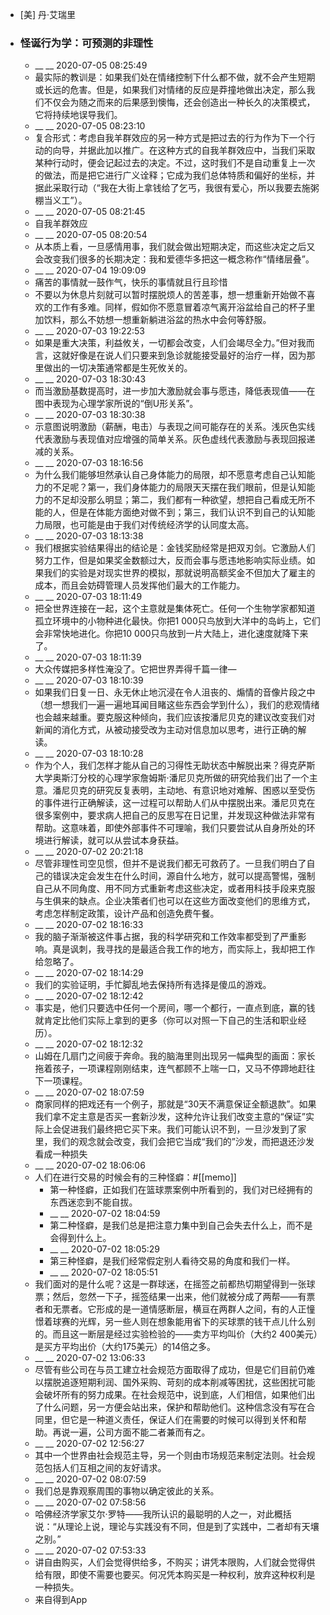 - [美] 丹·艾瑞里
- ### 怪诞行为学：可预测的非理性
    - __ __ 2020-07-05 08:25:49
    - 最实际的教训是：如果我们处在情绪控制下什么都不做，就不会产生短期或长远的危害。但是，如果我们对情绪的反应是莽撞地做出决定，那么我们不仅会为随之而来的后果感到懊悔，还会创造出一种长久的决策模式，它将持续地误导我们。
    - __ __ 2020-07-05 08:23:10
    - 复合形式：考虑自我羊群效应的另一种方式是把过去的行为作为下一个行动的向导，并据此加以推广。在这种方式的自我羊群效应中，当我们采取某种行动时，便会记起过去的决定。不过，这时我们不是自动重复上一次的做法，而是把它进行广义诠释；它成为我们总体特质和偏好的坐标，并据此采取行动（“我在大街上拿钱给了乞丐，我很有爱心，所以我要去施粥棚当义工”）。
    - __ __ 2020-07-05 08:21:45
    - 自我羊群效应
    - __ __ 2020-07-05 08:20:54
    - 从本质上看，一旦感情用事，我们就会做出短期决定，而这些决定之后又会改变我们很多的长期决定：我和爱德华多把这一概念称作“情绪层叠”。
    - __ __ 2020-07-04 19:09:09
    - 痛苦的事情就一鼓作气，快乐的事情就且行且珍惜
    - 不要以为休息片刻就可以暂时摆脱烦人的苦差事，想一想重新开始做不喜欢的工作有多难。同样，假如你不愿意冒着凉气离开浴盆给自己的杯子里加饮料，那么不妨想一想重新躺进浴盆的热水中会何等舒服。
    - __ __ 2020-07-03 19:22:53
    - 如果是重大决策，利益攸关，一切都会改变，人们会竭尽全力。”但对我而言，这就好像是在说人们只要来到急诊就能接受最好的治疗一样，因为那里做出的一切决策通常都是生死攸关的。
    - __ __ 2020-07-03 18:30:43
    - 而当激励基数提高时，进一步加大激励就会事与愿违，降低表现值——在图中表现为心理学家所说的“倒U形关系”。
    - __ __ 2020-07-03 18:30:38
    - 示意图说明激励（薪酬，电击）与表现之间可能存在的关系。浅灰色实线代表激励与表现值对应增强的简单关系。灰色虚线代表激励与表现回报递减的关系。
    - __ __ 2020-07-03 18:16:56
    - 为什么我们能够坦然承认自己身体能力的局限，却不愿意考虑自己认知能力的不足呢？第一，我们身体能力的局限天天摆在我们眼前，但是认知能力的不足却没那么明显；第二，我们都有一种欲望，想把自己看成无所不能的人，但是在体能方面绝对做不到；第三，我们认识不到自己的认知能力局限，也可能是由于我们对传统经济学的认同度太高。
    - __ __ 2020-07-03 18:13:38
    - 我们根据实验结果得出的结论是：金钱奖励经常是把双刃剑。它激励人们努力工作，但是如果奖金数额过大，反而会事与愿违地影响实际业绩。如果我们的实验是对现实世界的模拟，那就说明高额奖金不但加大了雇主的成本，而且会妨碍管理人员发挥他们最大的工作能力。
    - __ __ 2020-07-03 18:11:49
    - 把全世界连接在一起，这个主意就是集体死亡。任何一个生物学家都知道孤立环境中的小物种进化最快。你把1 000只鸟放到大洋中的岛屿上，它们会非常快地进化。你把10 000只鸟放到一片大陆上，进化速度就降下来了。
    - __ __ 2020-07-03 18:11:39
    - 大众传媒把多样性淹没了。它把世界弄得千篇一律—
    - __ __ 2020-07-03 18:10:39
    - 如果我们日复一日、永无休止地沉浸在令人沮丧的、煽情的音像片段之中（想一想我们一遍一遍地耳闻目睹这些东西会学到什么），我们的悲观情绪也会越来越重。要克服这种倾向，我们应该按潘尼贝克的建议改变我们对新闻的消化方式，从被动接受改为主动对信息加以思考，进行正确的解读。
    - __ __ 2020-07-03 18:10:28
    - 作为个人，我们怎样才能从自己的习得性无助状态中解脱出来？得克萨斯大学奥斯汀分校的心理学家詹姆斯·潘尼贝克所做的研究给我们出了一个主意。潘尼贝克的研究反复表明，主动地、有意识地对难解、困惑以至受伤的事件进行正确解读，这一过程可以帮助人们从中摆脱出来。潘尼贝克在很多案例中，要求病人把自己的反思写在日记里，并发现这种做法非常有帮助。这意味着，即使外部事件不可理喻，我们只要尝试从自身所处的环境进行解读，就可以从尝试本身获益。
    - __ __ 2020-07-02 20:21:18
    - 尽管非理性司空见惯，但并不是说我们都无可救药了。一旦我们明白了自己的错误决定会发生在什么时间，源自什么地方，就可以提高警惕，强制自己从不同角度、用不同方式重新考虑这些决定，或者用科技手段来克服与生俱来的缺点。企业决策者们也可以在这些方面改变他们的思维方式，考虑怎样制定政策，设计产品和创造免费午餐。
    - __ __ 2020-07-02 18:16:33
    - 我的脑子渐渐被这件事占据，我的科学研究和工作效率都受到了严重影响。真是讽刺，我寻找的是最适合我工作的地方，而实际上，我却把工作给忽略了。
    - __ __ 2020-07-02 18:14:29
    - 我们的实验证明，手忙脚乱地去保持所有选择是傻瓜的游戏。
    - __ __ 2020-07-02 18:12:42
    - 事实是，他们只要选中任何一个房间，哪一个都行，一直点到底，赢的钱就肯定比他们实际上拿到的更多（你可以对照一下自己的生活和职业经历）。
    - __ __ 2020-07-02 18:12:32
    - 山姆在几扇门之间疲于奔命。我的脑海里则出现另一幅典型的画面：家长拖着孩子，一项课程刚刚结束，连气都顾不上喘一口，又马不停蹄地赶往下一项课程。
    - __ __ 2020-07-02 18:07:59
    - 商家同样的把戏还有一个例子，那就是“30天不满意保证全额退款”。如果我们拿不定主意是否买一套新沙发，这种允许让我们改变主意的“保证”实际上会促进我们最终把它买下来。我们可能认识不到，一旦沙发到了家里，我们的观念就会改变，我们会把它当成“我们的”沙发，而把退还沙发看成一种损失
    - __ __ 2020-07-02 18:06:06
    - 人们在进行交易的时候会有的三种怪癖：#[[memo]]
        - 第一种怪癖，正如我们在篮球票案例中所看到的，我们对已经拥有的东西迷恋到不能自拔。
        - __ __ 2020-07-02 18:04:59
        - 第二种怪癖，是我们总是把注意力集中到自己会失去什么上，而不是会得到什么上。
        - __ __ 2020-07-02 18:05:29
        - 第三种怪癖，是我们经常假定别人看待交易的角度和我们一样。
        - __ __ 2020-07-02 18:05:51
    - 我们面对的是什么呢？这是一群球迷，在摇签之前都热切期望得到一张球票；然后，忽然一下子，摇签结果一出来，他们就被分成了两帮——有票者和无票者。它形成的是一道情感断层，横亘在两群人之间，有的人正憧憬着球赛的光辉，另一些人则在想象能用省下的买球票的钱干点儿什么别的。而且这一断层是经过实验检验的——卖方平均叫价（大约2 400美元）是买方平均出价（大约175美元）的14倍之多。
    - __ __ 2020-07-02 13:06:33
    - 尽管有些公司在与员工建立社会规范方面取得了成功，但是它们目前仍难以摆脱追逐短期利润、国外采购、苛刻的成本削减等困扰，这些困扰可能会破坏所有的努力成果。在社会规范中，说到底，人们相信，如果他们出了什么问题，另一方便会站出来，保护和帮助他们。这种信念没有写在合同里，但它是一种道义责任，保证人们在需要的时候可以得到关怀和帮助。再说一遍，公司方面不能二者兼而有之。
    - __ __ 2020-07-02 12:56:27
    - 其中一个世界由社会规范主导，另一个则由市场规范来制定法则。社会规范包括人们互相之间的友好请求。
    - __ __ 2020-07-02 08:07:59
    - 我们总是靠观察周围的事物以确定彼此的关系。
    - __ __ 2020-07-02 07:58:56
    - 哈佛经济学家艾尔·罗特——我所认识的最聪明的人之一，对此概括说：“从理论上说，理论与实践没有不同，但是到了实践中，二者却有天壤之别。”
    - __ __ 2020-07-02 07:53:33
    - 讲自由购买，人们会觉得供给多，不购买；讲凭本限购，人们就会觉得供给有限，即使不需要也要买。何况凭本购买是一种权利，放弃这种权利是一种损失。
    - 来自得到App
